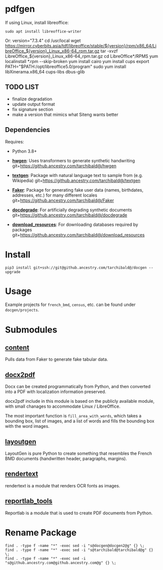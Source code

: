 # pdfgen

If using Linux, install libreoffice:

    sudo apt install libreoffice-writer
    
Or:
    version="7.3.4"
    cd /usr/local
    wget https://mirror.cyberbits.asia/tdf/libreoffice/stable/${version}/rpm/x86_64/LibreOffice_${version}_Linux_x86-64_rpm.tar.gz
    tar -xvzf LibreOffice_${version}_Linux_x86-64_rpm.tar.gz
    cd LibreOffice*/RPMS
    yum localinstall *.rpm --skip-broken
    yum install cairo
    yum install cups
    export PATH="$PATH:/opt/libreoffice5.0/program"
    sudo yum install libXinerama.x86_64 cups-libs dbus-glib

## TODO LIST
* finalize degradation
* update output format
* fix signature section
* make a version that mimics what Siteng wants better

## Dependencies
Requires:

* Python 3.8+

* [**hwgen**](https://github.ancestry.com/tarchibald@/hwgen): Uses transformers to generate synthetic handwriting
  git+https://github.ancestry.com/tarchibald@/hwgen
    
* [**textgen**](https://github.ancestry.com/tarchibald@/textgen): Package with natural language text to sample from (e.g. Wikipedia)
  git+https://github.ancestry.com/tarchibald@/textgen

* [**Faker**](https://github.ancestry.com/tarchibald@/Faker): Package for generating fake user data (names, birthdates, addresses, etc.) for many different locales
  git+https://github.ancestry.com/tarchibald@/Faker

* [**docdegrade**](https://github.ancestry.com/tarchibald@/docdegrade): For artificially degrading synthetic documents
  git+https://github.ancestry.com/tarchibald@/docdegrade

* [**download_resources**](https://github.ancestry.com/tarchibald@/download_resources): For downloading databases required by packages
  git+https://github.ancestry.com/tarchibald@/download_resources

# Install
    
    pip3 install git+ssh://git@github.ancestry.com/tarchibald@/docgen --upgrade

# Usage

Example projects for `french_bmd`, `census`, etc. can be found under `docgen/projects`.

# Submodules
## [**content**](https://github.ancestry.com/Tahlor/docgen/tree/master/docgen/content)

Pulls data from Faker to generate fake tabular data.


## [**docx2pdf**](https://github.ancestry.com/Tahlor/docgen/tree/master/docgen/docx2pdf)
Docx can be created programmatically from Python, and then converted into a PDF with localization information preserved.

docx2pdf include in this module is based on the publicly available module, with small chanages to accommodate Linux / LibreOffice. 

The most important function is `fill_area_with_words`, which takes a bounding box, list of images, and a list of words and 
fills the bounding box with the word images.

## [**layoutgen**](https://github.ancestry.com/Tahlor/docgen/tree/master/docgen/layoutgen)

LayoutGen is pure Python to create something that resembles the French BMD documents (handwritten header, paragraphs, margins).

## [**rendertext**](https://github.ancestry.com/Tahlor/docgen/tree/master/docgen/rendertext)
rendertext is a module that renders OCR fonts as images.

## [**reportlab_tools**](https://github.ancestry.com/Tahlor/docgen/tree/master/docgen/reportlab_tools)

Reportlab is a module that is used to create PDF documents from Python.



# Rename Package 
    find . -type f -name "*" -exec sed -i "s@docgen@docgen2@g" {} \;
    find . -type f -name "*" -exec sed -i "s@tarchibald@tarchibald@g" {} \;
    find . -type f -name "*" -exec sed -i "s@github.ancestry.com@github.ancestry.com@g" {} \;
